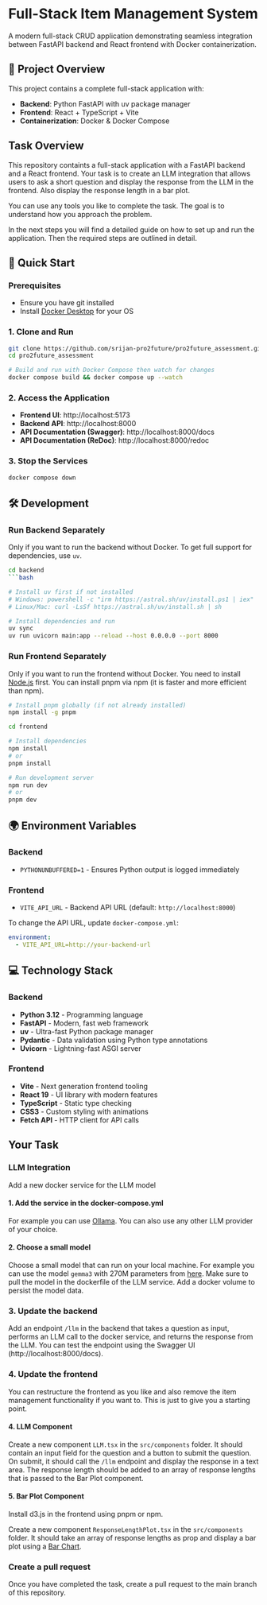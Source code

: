 # Full-Stack Item Management System

A modern full-stack CRUD application demonstrating seamless integration between FastAPI backend and React frontend with Docker containerization.

## 🎯 Project Overview

This project contains a complete full-stack application with:

- **Backend**: Python FastAPI with uv package manager
- **Frontend**: React + TypeScript + Vite
- **Containerization**: Docker & Docker Compose

## Task Overview

This repository containts a full-stack application with a FastAPI backend and a React frontend. Your task is to create an LLM integration that allows users to ask a short question and display the response from the LLM in the frontend.
Also display the response length in a bar plot.

You can use any tools you like to complete the task. The goal is to understand how you approach the problem.

In the next steps you will find a detailed guide on how to set up and run the application. Then the required steps are outlined in detail.

## 🚀 Quick Start

### Prerequisites

- Ensure you have git installed
- Install [Docker Desktop](https://docs.docker.com/desktop) for your OS

### 1. Clone and Run

```bash
git clone https://github.com/srijan-pro2future/pro2future_assessment.git
cd pro2future_assessment

# Build and run with Docker Compose then watch for changes
docker compose build && docker compose up --watch
```

### 2. Access the Application

- **Frontend UI**: http://localhost:5173
- **Backend API**: http://localhost:8000
- **API Documentation (Swagger)**: http://localhost:8000/docs
- **API Documentation (ReDoc)**: http://localhost:8000/redoc

### 3. Stop the Services

```bash
docker compose down
```

## 🛠️ Development

### Run Backend Separately

Only if you want to run the backend without Docker. To get full support for dependencies, use `uv`.

````bash
cd backend
```bash

# Install uv first if not installed
# Windows: powershell -c "irm https://astral.sh/uv/install.ps1 | iex"
# Linux/Mac: curl -LsSf https://astral.sh/uv/install.sh | sh

# Install dependencies and run
uv sync
uv run uvicorn main:app --reload --host 0.0.0.0 --port 8000
````

### Run Frontend Separately

Only if you want to run the frontend without Docker.
You need to install [Node.js](https://nodejs.org/en/download) first.
You can install pnpm via npm (it is faster and more efficient than npm).

```bash
# Install pnpm globally (if not already installed)
npm install -g pnpm
```

```bash
cd frontend

# Install dependencies
npm install
# or
pnpm install

# Run development server
npm run dev
# or
pnpm dev
```

## 🌍 Environment Variables

### Backend

- `PYTHONUNBUFFERED=1` - Ensures Python output is logged immediately

### Frontend

- `VITE_API_URL` - Backend API URL (default: `http://localhost:8000`)

To change the API URL, update `docker-compose.yml`:

```yaml
environment:
  - VITE_API_URL=http://your-backend-url
```

## 💻 Technology Stack

### Backend

- **Python 3.12** - Programming language
- **FastAPI** - Modern, fast web framework
- **uv** - Ultra-fast Python package manager
- **Pydantic** - Data validation using Python type annotations
- **Uvicorn** - Lightning-fast ASGI server

### Frontend

- **Vite** - Next generation frontend tooling
- **React 19** - UI library with modern features
- **TypeScript** - Static type checking
- **CSS3** - Custom styling with animations
- **Fetch API** - HTTP client for API calls

## Your Task

### LLM Integration

Add a new docker service for the LLM model

#### 1. Add the service in the docker-compose.yml

For example you can use [Ollama](https://hub.docker.com/r/ollama/ollama).
You can also use any other LLM provider of your choice.

#### 2. Choose a small model

Choose a small model that can run on your local machine.
For example you can use the model `gemma3` with 270M parameters from [here](https://ollama.com/library/gemma3).
Make sure to pull the model in the dockerfile of the LLM service.
Add a docker volume to persist the model data.

### 3. Update the backend

Add an endpoint `/llm` in the backend that takes a question as input, performs an LLM call to the docker service, and returns the response from the LLM. You can test the endpoint using the Swagger UI (http://localhost:8000/docs).

### 4. Update the frontend

You can restructure the frontend as you like and also remove the item management functionality if you want to. This is just to give you a starting point.

#### 4. LLM Component

Create a new component `LLM.tsx` in the `src/components` folder.
It should contain an input field for the question and a button to submit the question.
On submit, it should call the `/llm` endpoint and display the response in a text area.
The response length should be added to an array of response lengths that is passed to the Bar Plot component.

#### 5. Bar Plot Component

Install d3.js in the frontend using pnpm or npm.

Create a new component `ResponseLengthPlot.tsx` in the `src/components` folder.
It should take an array of response lengths as prop and display a bar plot using a [Bar Chart](https://d3-graph-gallery.com/barplot.html).

### Create a pull request

Once you have completed the task, create a pull request to the main branch of this repository.
